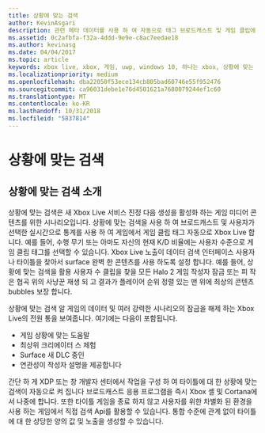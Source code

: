 ```yaml
---
title: 상황에 맞는 검색
author: KevinAsgari
description: 관련 메타 데이터를 사용 하 여 자동으로 태그 브로드캐스트 및 게임 클립에 상황에 맞는 검색을 사용 하는 방법을 알아봅니다.
ms.assetid: 0c2afbfa-f32a-4ddd-9e9e-c8ac7eedae18
ms.author: kevinasg
ms.date: 04/04/2017
ms.topic: article
keywords: xbox live, xbox, 게임, uwp, windows 10, 하나는 xbox, 상황에 맞는 검색, 브로드캐스트, 게임 클립
ms.localizationpriority: medium
ms.openlocfilehash: dba22050f53ece134cb805bad60746e55f952476
ms.sourcegitcommit: ca96031debe1e76d4501621a7680079244ef1c60
ms.translationtype: MT
ms.contentlocale: ko-KR
ms.lasthandoff: 10/31/2018
ms.locfileid: "5837814"
---
```

# <a name="contextual-search"></a>상황에 맞는 검색

## <a name="introducing-contextual-search"></a>상황에 맞는 검색 소개
상황에 맞는 검색은 새 Xbox Live 서비스 진정 다음 생성을 활성화 하는 게임 미디어 콘텐츠를 위한 시나리오입니다.  상황에 맞는 검색을 사용 하 여 브로드캐스트 및 사용자가 선택한 실시간으로 통계를 사용 하 여 게임에서 게임 클립 태그 자동으로 Xbox Live 합니다. 예를 들어, 수행 무기 또는 아마도 자신의 현재 K/D 비율에는 사용자 수준으로 게임 클립 태그를 선택할 수 있습니다.  Xbox Live 노출이 데이터 검색 인터페이스 사용자나 타이틀을 찾아서 surface 완벽 한 콘텐츠를 사용 하도록 설정 합니다.  예를 들어, 상황에 맞는 검색을 활용 사용자 수 클립을 찾을 모든 Halo 2 게임 작성자 잠금 또는 피 작은 협곡 위의 사냥꾼 재생 되 고 결과가 플레이어 순위 정렬 있는 맨 위에 최상의 콘텐츠 bubbles 보장 합니다.  

상황에 맞는 검색 알 게임의 데이터 및 여러 강력한 시나리오의 잠금을 해제 하는 Xbox Live의 전원 통을 보여줍니다.  여기에는 다음이 포함됩니다.

* 게임 상황에 맞는 도움말
* 최상위 크리에이터 스 체험
* Surface 새 DLC 중인
* 연관성이 작성자 설명을 제공합니다

간단 하 게 XDP 또는 창 개발자 센터에서 작업을 구성 하 여 타이틀에 대 한 상황에 맞는 검색이 자동으로 켜 집니다 브로드캐스트 응용 프로그램을 즉시 Xbox 셸 및 Cortana에서 나중에 합니다.  또한 타이틀 게임을 종료 하지 않고 사용자를 위한 차별화 된 환경을 사용 하는 게임에서 직접 검색 Api를 활용할 수 있습니다.  통합 수준에 관계 없이 타이틀에 대 한 상당한 양의 값 및 노출을 생성할 수 있습니다.
